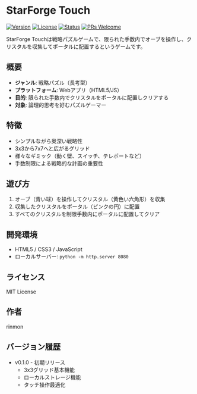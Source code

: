 # StarForge Touch

[![Version](https://img.shields.io/badge/version-0.1.0-blue.svg)](https://github.com/rinmon/StarForge-Touch/releases)
[![License](https://img.shields.io/badge/license-MIT-green.svg)](https://opensource.org/licenses/MIT)
[![Status](https://img.shields.io/badge/status-development-orange.svg)](https://github.com/rinmon/StarForge-Touch)
[![PRs Welcome](https://img.shields.io/badge/PRs-welcome-brightgreen.svg)](https://github.com/rinmon/StarForge-Touch/pulls)

StarForge Touchは戦略パズルゲームで、限られた手数内でオーブを操作し、クリスタルを収集してポータルに配置するというゲームです。

## 概要

- **ジャンル**: 戦略パズル（長考型）
- **プラットフォーム**: Webアプリ（HTML5/JS）
- **目的**: 限られた手数内でクリスタルをポータルに配置しクリアする
- **対象**: 論理的思考を好むパズルゲーマー

## 特徴

- シンプルながら奥深い戦略性
- 3x3から7x7へと広がるグリッド
- 様々なギミック（動く壁、スイッチ、テレポートなど）
- 手数制限による戦略的な計画の重要性

## 遊び方

1. オーブ（青い球）を操作してクリスタル（黄色い六角形）を収集
2. 収集したクリスタルをポータル（ピンクの円）に配置
3. すべてのクリスタルを制限手数内にポータルに配置してクリア

## 開発環境

- HTML5 / CSS3 / JavaScript
- ローカルサーバー: `python -m http.server 8080`

## ライセンス

MIT License

## 作者

rinmon

## バージョン履歴

- v0.1.0 - 初期リリース
  - 3x3グリッド基本機能
  - ローカルストレージ機能
  - タッチ操作最適化
